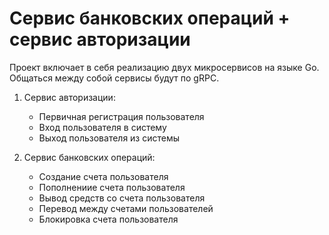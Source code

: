 # Сервис банковских операций + сервис авторизации

Проект включает в себя реализацию двух микросервисов на языке Go. Общаться между собой сервисы будут по gRPC.

1) Сервис авторизации:
    - Первичная регистрация пользователя 
    - Вход пользователя в систему
    - Выход пользователя из системы

2) Сервис банковских операций:
    - Создание счета пользователя
    - Пополнениие счета пользователя
    - Вывод средств со счета пользователя
    - Перевод между счетами пользователей
    - Блокировка счета пользователя


